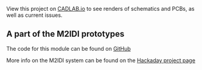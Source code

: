 View this project on [CADLAB.io](https://cadlab.io/project/25234) to see renders of schematics and PCBs, as well as current issues. 

<h2> A part of the M2IDI prototypes </h2>

<p>
The code for this module can be found on  
<a href="https://github.com/GuavTek/M2IDI_DIN">
			  GitHub
		  </a>
</p>

<p> 
More info on the M2IDI system can be found on the 
<a href="https://hackaday.io/project/182092-modular-midi">
			  Hackaday project page
		  </a>

</p>
